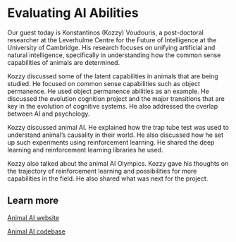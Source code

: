 # Evaluating AI Abilities 

Our guest today is Konstantinos (Kozzy) Voudouris, a post-doctoral researcher at the Leverhulme Centre for the Future of Intelligence at the University of Cambridge. His research focuses on unifying artificial and natural intelligence, specifically in understanding how the common sense capabilities of animals are determined.

Kozzy discussed some of the latent capabilities in animals that are being studied. He focused on common sense capabilities such as object permanence. He used object permanence abilities as an example. He discussed the evolution cognition project and the major transitions that are key in the evolution of cognitive systems. He also addressed the overlap between AI and psychology.

Kozzy discussed animal AI. He explained how the trap tube test was used to understand animal’s causality in their world. He also discussed how he set up such experiments using reinforcement learning. He shared the deep learning and reinforcement learning libraries he used. 

Kozzy also talked about the animal AI Olympics. Kozzy gave his thoughts on the trajectory of reinforcement learning and possibilities for more capabilities in the field. He also shared what was next for the project.


## Learn more

[Animal AI website](https://sites.google.com/csah.cam.ac.uk/animalai/)

[Animal AI codebase](https://github.com/Kinds-of-Intelligence-CFI/animal-ai)
